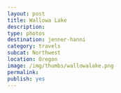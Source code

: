 ```yaml
---
layout: post
title: Wallowa Lake
description: 
type: photos
destination: jenner-hanni
category: travels
subcat: Northwest
location: Oregon
image: /img/thumbs/wallowalake.png
permalink: 
publish: yes
---
```


<p><a href="https://jenner.smugmug.com/North-America/2017-Wallowa-Lake/i-jJx4tRt/0/92fb1c03/M/IMG_2481-M.jpg">
<img src="https://jenner.smugmug.com/North-America/2017-Wallowa-Lake/i-jJx4tRt/0/92fb1c03/M/IMG_2481-M.jpg" alt=""></a></p>

<p><a href="https://jenner.smugmug.com/North-America/2017-Wallowa-Lake/i-MwSZ4f8/0/c18d71ba/M/IMG_2482-M.jpg">
<img src="https://jenner.smugmug.com/North-America/2017-Wallowa-Lake/i-MwSZ4f8/0/c18d71ba/M/IMG_2482-M.jpg" alt=""></a></p>

<p><a href="https://jenner.smugmug.com/North-America/2017-Wallowa-Lake/i-JhrHNQq/0/7b1a39f7/M/IMG_2484-M.jpg">
<img src="https://jenner.smugmug.com/North-America/2017-Wallowa-Lake/i-JhrHNQq/0/7b1a39f7/M/IMG_2484-M.jpg" alt=""></a></p>

<p><a href="https://jenner.smugmug.com/North-America/2017-Wallowa-Lake/i-4SrVtPS/0/c36d6de3/M/IMG_2485-M.jpg">
<img src="https://jenner.smugmug.com/North-America/2017-Wallowa-Lake/i-4SrVtPS/0/c36d6de3/M/IMG_2485-M.jpg" alt=""></a></p>

<p><a href="https://jenner.smugmug.com/North-America/2017-Wallowa-Lake/i-MXSkn6P/0/4883e029/M/IMG_2486-M.jpg">
<img src="https://jenner.smugmug.com/North-America/2017-Wallowa-Lake/i-MXSkn6P/0/4883e029/M/IMG_2486-M.jpg" alt=""></a></p>

<p><a href="https://jenner.smugmug.com/North-America/2017-Wallowa-Lake/i-7WPhNXh/0/ce08f0ee/M/IMG_2492-M.jpg">
<img src="https://jenner.smugmug.com/North-America/2017-Wallowa-Lake/i-7WPhNXh/0/ce08f0ee/M/IMG_2492-M.jpg" alt=""></a></p>

<p><a href="https://jenner.smugmug.com/North-America/2017-Wallowa-Lake/i-qj4ZkJs/0/1c29ae41/M/IMG_2499-M.jpg">
<img src="https://jenner.smugmug.com/North-America/2017-Wallowa-Lake/i-qj4ZkJs/0/1c29ae41/M/IMG_2499-M.jpg" alt=""></a></p>

<p><a href="https://jenner.smugmug.com/North-America/2017-Wallowa-Lake/i-MFvWvM2/0/f99b475f/M/IMG_2503-M.jpg">
<img src="https://jenner.smugmug.com/North-America/2017-Wallowa-Lake/i-MFvWvM2/0/f99b475f/M/IMG_2503-M.jpg" alt=""></a></p>

<p><a href="https://jenner.smugmug.com/North-America/2017-Wallowa-Lake/i-Bgwfpzg/0/3eb0a345/M/IMG_2507-M.jpg">
<img src="https://jenner.smugmug.com/North-America/2017-Wallowa-Lake/i-Bgwfpzg/0/3eb0a345/M/IMG_2507-M.jpg" alt=""></a></p>

<p><a href="https://jenner.smugmug.com/North-America/2017-Wallowa-Lake/i-BLBwRkj/0/c5224595/M/IMG_2512-M.jpg">
<img src="https://jenner.smugmug.com/North-America/2017-Wallowa-Lake/i-BLBwRkj/0/c5224595/M/IMG_2512-M.jpg" alt=""></a></p>


